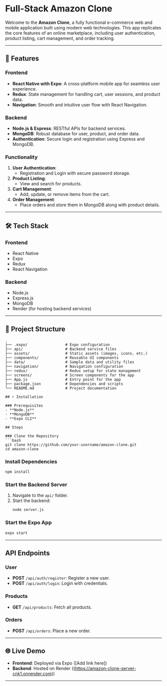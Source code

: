 # Full-Stack Amazon Clone

Welcome to the **Amazon Clone**, a fully functional e-commerce web and mobile application built using modern web technologies. This app replicates the core features of an online marketplace, including user authentication, product listing, cart management, and order tracking.

---

## 🚀 Features

### **Frontend**
- **React Native with Expo**: A cross-platform mobile app for seamless user experience.
- **Redux**: State management for handling cart, user sessions, and product data.
- **Navigation**: Smooth and intuitive user flow with React Navigation.

### **Backend**
- **Node.js & Express**: RESTful APIs for backend services.
- **MongoDB**: Robust database for user, product, and order data.
- **Authentication**: Secure login and registration using Express and MongoDB.

### **Functionality**
1. **User Authentication**:
   - Registration and Login with secure password storage.
2. **Product Listing**:
   - View and search for products.
3. **Cart Management**:
   - Add, update, or remove items from the cart.
4. **Order Management**:
   - Place orders and store them in MongoDB along with product details.

---

## 🛠️ Tech Stack

### **Frontend**
- React Native
- Expo
- Redux
- React Navigation

### **Backend**
- Node.js
- Express.js
- MongoDB
- Render (for hosting backend services)

---

## 📂 Project Structure

```plaintext
.
├── .expo/                 # Expo configuration
├── api/                   # Backend service files
├── assets/                # Static assets (images, icons, etc.)
├── components/            # Reusable UI components
├── data/                  # Sample data and utility files
├── navigation/            # Navigation configuration
├── redux/                 # Redux setup for state management
├── screens/               # Screen components for the app
├── App.js                 # Entry point for the app
├── package.json           # Dependencies and scripts
└── README.md              # Project documentation

## ⚡ Installation

### Prerequisites
- **Node.js**
- **MongoDB**
- **Expo CLI**

## Steps

### Clone the Repository
```bash
git clone https://github.com/your-username/amazon-clone.git
cd amazon-clone
```

### Install Dependencies
```bash
npm install
```

### Start the Backend Server
1. Navigate to the `api/` folder.
2. Start the backend:
   ```bash
   node server.js
   ```

### Start the Expo App
```bash
expo start
```

---

## API Endpoints

### User
- **POST** `/api/auth/register`: Register a new user.
- **POST** `/api/auth/login`: Login with credentials.

### Products
- **GET** `/api/products`: Fetch all products.

### Orders
- **POST** `/api/orders`: Place a new order.

---

## 🌐 Live Demo
- **Frontend**: Deployed via Expo ([Add link here])
- **Backend**: Hosted on Render ((https://amazon-clone-server-cnk1.onrender.com))

---

